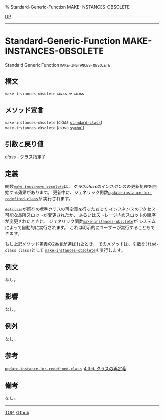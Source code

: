 % Standard-Generic-Function MAKE-INSTANCES-OBSOLETE

[UP](7.7.html)  

---

# Standard-Generic-Function **MAKE-INSTANCES-OBSOLETE**


Standard Generic Function `MAKE-INSTANCES-OBSOLETE`


## 構文

`make-instances-obsolete` *class* => *class*


## メソッド宣言

`make-instances-obsolete` (*class* [`standard-class`](4.4.standard-class.html))  
`make-instances-obsolete` (*class* [`symbol`](10.2.symbol.html))


## 引数と戻り値

*class* - クラス指定子


## 定義

関数[`make-instances-obsolete`](7.7.make-instances-obsolete.html)は、
クラス*class*のインスタンスの更新処理を開始する効果があります。
更新中に、ジェネリック関数[`update-instance-for-redefined-class`](7.7.update-instance-for-redefined-class.html)が
実行されます。

[`defclass`](7.7.defclass.html)が既存の標準クラスの再定義を行ったあとで
インスタンスのアクセス可能な局所スロットが変更されたか、
あるいはストレージ内のスロットの順序が変更されたときに、
ジェネリック関数[`make-instances-obsolete`](7.7.make-instances-obsolete.html)が
システムによって自動的に実行されます。
これは明示的にユーザーが実行することもできます。

もし上記メソッド定義の2番目が選ばれたとき、
そのメソッドは、引数を`(find-class class)`として
[`make-instances-obsolete`](7.7.make-instances-obsolete.html)を実行します。


## 例文

なし。


## 影響

なし。

## 例外

なし。


## 参考

[`update-instance-for-redefined-class`](7.7.update-instance-for-redefined-class.html), [4.3.6. クラスの再定義](4.3.6.html)


## 備考

なし。


---
[TOP](index.html),  [Github](https://github.com/nptcl/npt-japanese)

